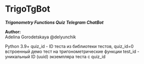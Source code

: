 # TrigoTgBot
<B><I>Trigonometry Functions Quiz Telegram ChatBot</B></I>

<B>Author:</B><BR>
Adelina Gorodetskaya @delyunchik


Python 3.9+
quiz_id - ID теста из библиотеки тестов, quiz_id=0 встроенный демо тест на тригонометрические функции
test_id - уникальный ID (uuid) экземпляра теста с quiz_id
